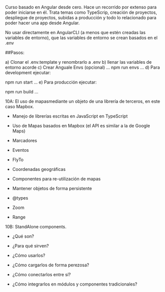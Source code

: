 Curso basado en Angular desde cero. Hace un recorrido por extenso para poder iniciarse en él. Trata temas como TypeScrip, creación de proyectos, despliegue de proyectos, subidas a producción y todo lo relacionado para poder hacer una app desde Angular.

No usar directamente en AngularCLI (a menos que estén creadas las variables de entorno), que las variables de entorno se crean basados en el .env

##Pasos:

a) Clonar el .env.template y renombrarlo a .env
b) llenar las variables de entorno acorde
c) Crear Anguale Envs (opcional)
...
npm run envs
...
d) Para development ejecutar:

npm run start
...
e) Para producción ejecutar:

npm run build
...

10A: El uso de mapasmediante un objeto de una librería de terceros, en este caso Mapbox.

  - Manejo de librerías escritas en JavaScript en TypeScript

  - Uso de Mapas basados en Mapbox (el API es similar a la de Google Maps)
  
  - Marcadores
  
  - Eventos
  
  - FlyTo
  
  - Coordenadas geográficas
  
  - Componentes para re-utilización de mapas
  
  - Mantener objetos de forma persistente
  
  - @types
  
  - Zoom
  
  - Range

10B: StandAlone components.

  - ¿Qué son?

  - ¿Para qué sirven?
  
  - ¿Cómo usarlos?
  
  - ¿Cómo cargarlos de forma perezosa?
  
  - ¿Cómo conectarlos entre sí?
  
  - ¿Cómo integrarlos en módulos y componentes tradicionales?

  
